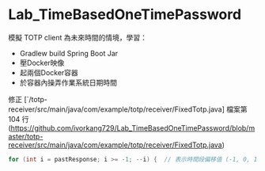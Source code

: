 # Lab_TimeBasedOneTimePassword
模擬 TOTP client 為未來時間的情境，學習：
 - Gradlew build Spring Boot Jar
 - 壓Docker映像
 - 起兩個Docker容器
 - 於容器內操弄作業系統日期時間

修正 [`/totp-receiver/src/main/java/com/example/totp/receiver/FixedTotp.java]  檔案第 104 行(https://github.com/ivorkang729/Lab_TimeBasedOneTimePassword/blob/master/totp-receiver/src/main/java/com/example/totp/receiver/FixedTotp.java) 
```Java
for (int i = pastResponse; i >= -1; --i) {  // 表示時間段偏移值 (-1, 0, 1)：前一時段、當前時段或下一時段，用於容許TOTP客戶端與服務端之間的時間誤差
```
